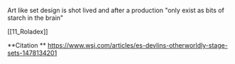 Art like set design is shot lived and after a production "only exist as bits of starch in the brain"

[[11_Roladex]]

**Citation **
https://www.wsj.com/articles/es-devlins-otherworldly-stage-sets-1478134201

